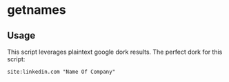 # getnames

## Usage

This script leverages plaintext google dork results.
The perfect dork for this script:

```
site:linkedin.com "Name Of Company"
```
